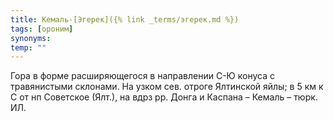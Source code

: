 ```yaml
---
title: Кемаль-[Эгерек]({% link _terms/эгерек.md %})
tags: [ороним]
synonyms:
temp: ""
---
```


Гора в форме расширяющегося в направлении С-Ю конуса с травянистыми склонами. На
узком сев. отроге Ялтинской яйлы; в 5 км к С от нп Советское (Ялт.), на вдрз рр.
Донга и Каспана – Кемаль – тюрк. ИЛ.
